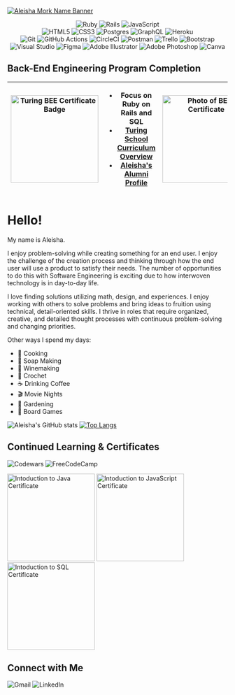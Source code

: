 [![Aleisha Mork Name Banner](https://media.licdn.com/dms/image/D5616AQHSSpjXCumB7A/profile-displaybackgroundimage-shrink_350_1400/0/1686003250167?e=1697673600&v=beta&t=-9g0M31I-KP8GZnQC_T4qUCWCCJ37e0GMhWoAK-99O8)](https://terminal.turing.edu/profiles/1573)

<div align="center">
  
![Ruby](https://img.shields.io/badge/ruby-%23CC342D.svg?style=for-the-badge&logo=ruby&logoColor=white)
![Rails](https://img.shields.io/badge/rails-%23CC0000.svg?style=for-the-badge&logo=ruby-on-rails&logoColor=white)
![JavaScript](https://img.shields.io/badge/javascript-%23323330.svg?style=for-the-badge&logo=javascript&logoColor=%23F7DF1E)  
![HTML5](https://img.shields.io/badge/html5-%23E34F26.svg?style=for-the-badge&logo=html5&logoColor=white) 
![CSS3](https://img.shields.io/badge/css3-%231572B6.svg?style=for-the-badge&logo=css3&logoColor=white) 
![Postgres](https://img.shields.io/badge/postgres-%23316192.svg?style=for-the-badge&logo=postgresql&logoColor=white) 
![GraphQL](https://img.shields.io/badge/-GraphQL-E10098?style=for-the-badge&logo=graphql&logoColor=white) 
![Heroku](https://img.shields.io/badge/heroku-%23430098.svg?style=for-the-badge&logo=heroku&logoColor=white) 	
![Git](https://img.shields.io/badge/git-%23F05033.svg?style=for-the-badge&logo=git&logoColor=white) 
![GitHub Actions](https://img.shields.io/badge/github%20actions-%232671E5.svg?style=for-the-badge&logo=githubactions&logoColor=white) 
![CircleCI](https://img.shields.io/badge/circle%20ci-%23161616.svg?style=for-the-badge&logo=circleci&logoColor=white) 
![Postman](https://img.shields.io/badge/Postman-FF6C37?style=for-the-badge&logo=postman&logoColor=white)
![Trello](https://img.shields.io/badge/Trello-%23026AA7.svg?style=for-the-badge&logo=Trello&logoColor=white) 
![Bootstrap](https://img.shields.io/badge/bootstrap-%238511FA.svg?style=for-the-badge&logo=bootstrap&logoColor=white) 
![Visual Studio](https://img.shields.io/badge/Visual%20Studio-5C2D91.svg?style=for-the-badge&logo=visual-studio&logoColor=white) 
![Figma](https://img.shields.io/badge/figma-%23F24E1E.svg?style=for-the-badge&logo=figma&logoColor=white) 
![Adobe Illustrator](https://img.shields.io/badge/adobe%20illustrator-%23FF9A00.svg?style=for-the-badge&logo=adobe%20illustrator&logoColor=white) 
![Adobe Photoshop](https://img.shields.io/badge/adobe%20photoshop-%2331A8FF.svg?style=for-the-badge&logo=adobe%20photoshop&logoColor=white)
![Canva](https://img.shields.io/badge/Canva-%2300C4CC.svg?style=for-the-badge&logo=Canva&logoColor=white)

</div>

## Back-End Engineering Program Completion
<div align="center">
  
|[<img src="https://user-images.githubusercontent.com/105686836/260644069-a1a81299-5700-491a-838e-c6dc618a0b3d.png" alt="Turing BEE Certificate Badge" width="200">](https://turing.edu/) | <ul> <li> Focus on Ruby on Rails and SQL </li> <li> [Turing School Curriculum Overview](https://drive.google.com/file/d/1TWCfriYm5P-5O4SBKsXnswGlYKYR-Z5B/view?pli=1) </li> <li> [Aleisha's Alumni Profile](https://terminal.turing.edu/profiles/1573) </li> </ul> | [<img src="https://lh3.googleusercontent.com/pw/AIL4fc8NhzYE2KwOMTzF6CRrr_1AVQz75jB2SFeS7-GYO9tF_dzhmkocCjG8vC4CatshDm8o_MdguI9vFQF0kCRmKgRW-QUFDjM6v762NIcvHWCag3znnJwBQ9ZjroXmMFdYaFv7Qp4cN2qNwUu3qTfRG5mabowcri0NllqdaZmi3V7PjIky-sFr5q5SR8bW4vRSwZ6VC1q40R4uYMsxBFNIgHx9k0Mj7_0YAQhaAhseD8yk7umeiN--lqzMXn92punQnL6CgHTHee-zLOkrrYP_wpuS8AsdBVAfnvg0xqWBzEONFhOsthZgOwPTC_se5mSky39HBlh_soOEbd1fFSTMlFxBgqgw9-cB0SlhHuaODpUoQrxasaJVsUxhDoqG2xXa_ZdmThFWpd-0AQbMkmrEyMwAKtfuOGfpJonlgFUk9-LIwdl0mPhFZIlY1Zez4zpSp133zEwX8MqOFnU34_WSIRoUoH7NP2-OFek2YDaAOydwVrD1Zg5lsaHsMIfVRIM8EwyFitF1DDyKDJl76VNAB-ngRls8cOaJnO8jy9VJK0PqOT5RnU5ofTlcMVRKCFDUapPQxNbZes1zb98MqMEDohBqVEpJce1egHVosOVp09g2jb8sfRzMKM24_SwBNm8LYFNTmzMmVEsDsguKLH2hQlMr9iHYnzVxhFz4OGkBcKZ5hUOiUNIy60mRiqS5mfxkxam0WUsekWDYgvGe2a3OnHQ16rO9z_IWbZlf078hysED424Yfw27T3cj2lA0wN5zvT3NzIbNUmhSwcPJCAp6AJdS-hHi3aTp2eQ7ssG3OE_rsIe1phNAG0of-5BGXqCrf8nJB75lqQFoowGl3-A5omT2FUcSafmeT-TICHqrZLJSZ1zdze8mSW-CLG7_C850F-sTkPTD1__0200BqbFFjys=w797-h938-s-no?authuser=0" alt="Photo of BEE Certificate" width="200">](https://photos.google.com/photo/AF1QipOIjUFxczLiuZ7X8WFKRbpqKxms-_i6Tncv5yWo) |
|---|---|---|

</div>

# Hello!

My name is Aleisha. 

I enjoy problem-solving while creating something for an end user. I enjoy the challenge of the creation process and thinking through how the end user will use a product to satisfy their needs. The number of opportunities to do this with Software Engineering is exciting due to how interwoven technology is in day-to-day life.

I love finding solutions utilizing math, design, and experiences. I enjoy working with others to solve problems and bring ideas to fruition using technical, detail-oriented skills. I thrive in roles that require organized, creative, and detailed thought processes with continuous problem-solving and changing priorities.

Other ways I spend my days:
  - :fork_and_knife: Cooking
  - :bath: Soap Making
  - :wine_glass: Winemaking
  - 🧶 Crochet 
  - :coffee: Drinking Coffee
  - :clapper: Movie Nights
  - :cherry_blossom: Gardening
  - :game_die: Board Games


![Aleisha's GitHub stats](https://github-readme-stats.vercel.app/api?username=aleish-m&theme=tokyonight&show_icons=true)
[![Top Langs](https://github-readme-stats.vercel.app/api/top-langs/?username=aleish-m&layout=compact)](https://github.com/anuraghazra/github-readme-stats)


## Continued Learning & Certificates
![Codewars](https://img.shields.io/badge/Codewars-B1361E?style=for-the-badge&logo=codewars&logoColor=grey) ![FreeCodeCamp](https://img.shields.io/badge/Freecodecamp-%23123.svg?&style=for-the-badge&logo=freecodecamp&logoColor=green)

[<img src="https://api2.sololearn.com/v2/certificates/CC-OVTHOHSR/image/jpg" alt="Intoduction to Java Certificate" width="200">](https://www.sololearn.com/certificates/CC-OVTHOHSR) 
[<img src="https://api2.sololearn.com/v2/certificates/CC-IIW6I2ZD/image/jpg" alt="Intoduction to JavaScript Certificate" width="200">](https://www.sololearn.com/certificates/CC-IIW6I2ZD)
[<img src="https://api2.sololearn.com/v2/certificates/CC-PXQG5RWM/image/jpg" alt="Intoduction to SQL Certificate" width="200">](https://www.sololearn.com/certificates/CC-PXQG5RWM)

## Connect with Me
![Gmail](https://img.shields.io/badge/Gmail-D14836?style=for-the-badge&logo=gmail&logoColor=white)
![LinkedIn](https://img.shields.io/badge/linkedin-%230077B5.svg?style=for-the-badge&logo=linkedin&logoColor=white)
